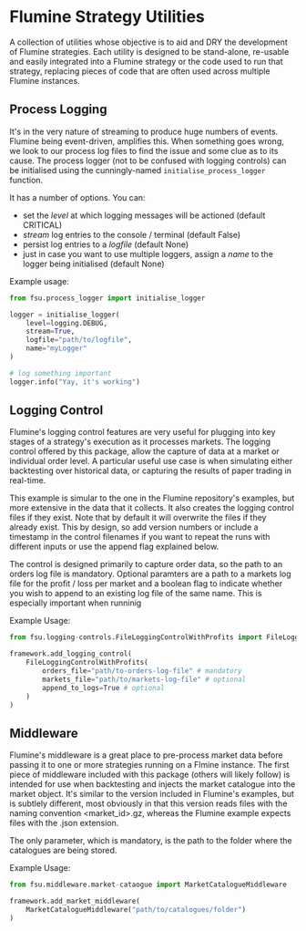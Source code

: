 # Flumine Strategy Utilities

A collection of utilities whose objective is to aid and DRY the development of Flumine strategies. Each utility is designed to be stand-alone, re-usable and easily integrated into a Flumine strategy or the code used to run that strategy, replacing pieces of code that are often used across multiple Flumine instances.

## Process Logging

It's in the very nature of streaming to produce huge numbers of events. Flumine being event-driven, amplifies this. When something goes wrong, we look to our process log files to find the issue and some clue as to its cause. The process logger (not to be confused with logging controls) can be initialised using the cunningly-named ```initialise_process_logger``` function.

It has a number of options. You can:

* set the *level* at which logging messages will be actioned (default CRITICAL)
* *stream* log entries to the console / terminal (default False)
* persist log entries to a *logfile* (default None)
* just in case you want to use multiple loggers, assign a *name* to the logger being initialised (default None)

Example usage:

``` python
from fsu.process_logger import initialise_logger

logger = initialise_logger(
    level=logging.DEBUG,
    stream=True,
    logfile="path/to/logfile",
    name="myLogger"
)

# log something important
logger.info("Yay, it's working")
```

## Logging Control

Flumine's logging control features are very useful for plugging into key stages of a strategy's execution as it processes markets. The logging control offered by this package, allow the capture of data at a market or individual order level. A particular useful use case is when simulating either backtesting over historical data, or capturing the results of paper trading in real-time.

This example is simular to the one in the Flumine repository's examples, but more extensive in the data that it collects. It also creates the logging control files if they exist. Note that by default it will overwrite the files if they already exist. This by design, so add version numbers or include a timestamp in the control filenames if you want to repeat the runs with different inputs or use the append flag explained below.

The control is designed primarily to capture order data, so the path to an orders log file is mandatory. Optional paramters are a path to a markets log file for the profit / loss per market and a boolean flag to indicate whether you wish to append to an existing log file of the same name. This is especially important when runninig 

Example Usage:

``` python
from fsu.logging-controls.FileLoggingControlWithProfits import FileLoggingControlWithProfits

framework.add_logging_control(
    FileLoggingControlWithProfits(
        orders_file="path/to-orders-log-file" # mandatory
        markets_file="path/to/markets-log-file" # optional
        append_to_logs=True # optional
    )
)
```

## Middleware

Flumine's middleware is a great place to pre-process market data before passing it to one or more strategies running on a Flmine instance. The first piece of middleware included with this package (others will likely follow) is intended for use when backtesting and injects the market catalogue into the market object. It's similar to the version included in Flumine's examples, but is subtlely different, most obviously in that this version reads files with the naming convention <market_id>.gz, whereas the Flumine example expects files with the .json extension.

The only parameter, which is mandatory, is the path to the folder where the catalogues are being stored.

Example Usage:

``` python
from fsu.middleware.market-cataogue import MarketCatalogueMiddleware

framework.add_market_middleware(
    MarketCatalogueMiddleware("path/to/catalogues/folder")
)
```
